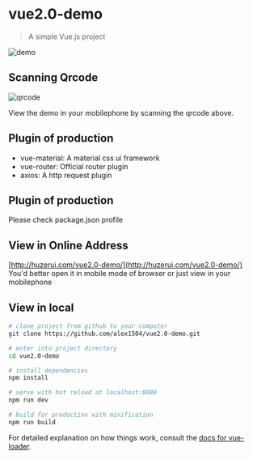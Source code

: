 # vue2.0-demo
> A simple Vue.js project

![demo](http://huzerui.com/vue2.0-demo/statics/img/readme/desc-1.gif)

## Scanning Qrcode 
![qrcode](http://huzerui.com/vue2.0-demo/statics/img/readme/qrcode.png)

View the demo in your mobilephone by scanning the qrcode above.

## Plugin of production
-  vue-material:  A material css ui framework
-  vue-router: Official router plugin
-  axios:  A http request plugin

## Plugin of production
Please check package.json profile

## View in Online Address
[http://huzerui.com/vue2.0-demo/](http://huzerui.com/vue2.0-demo/)
You'd better open it in mobile mode of browser or just view in your mobilephone

## View in local

``` bash
# clone project from github to your computer
git clone https://github.com/alex1504/vue2.0-demo.git

# enter into project directory
cd vue2.0-demo

# install dependencies
npm install

# serve with hot reload at localhost:8080
npm run dev

# build for production with minification
npm run build
```

For detailed explanation on how things work, consult the [docs for vue-loader](http://vuejs.github.io/vue-loader).

